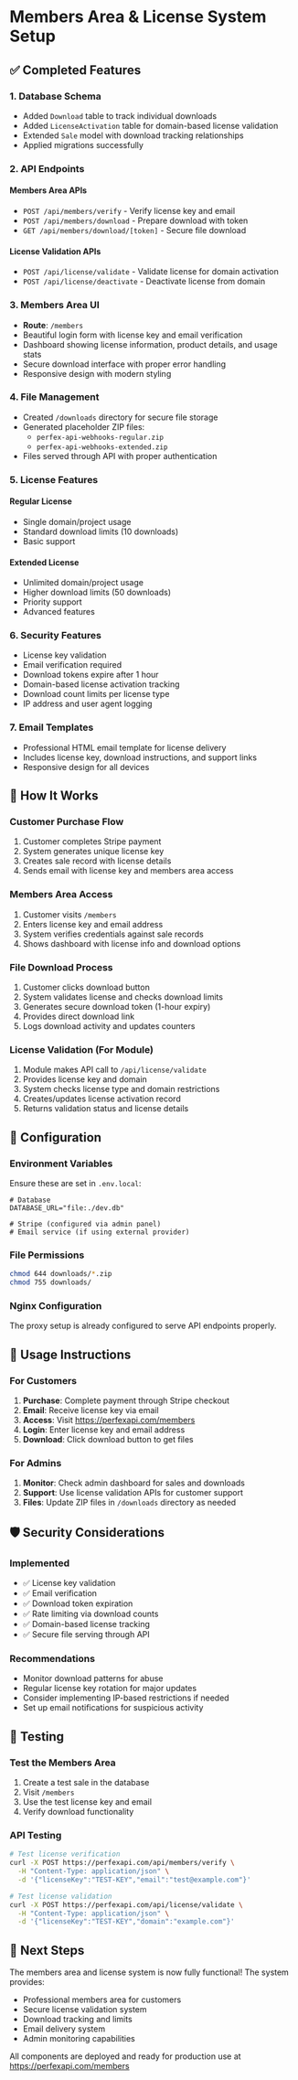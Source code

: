 # Members Area & License System Setup

## ✅ Completed Features

### 1. Database Schema
- Added `Download` table to track individual downloads
- Added `LicenseActivation` table for domain-based license validation
- Extended `Sale` model with download tracking relationships
- Applied migrations successfully

### 2. API Endpoints

#### Members Area APIs
- `POST /api/members/verify` - Verify license key and email
- `POST /api/members/download` - Prepare download with token
- `GET /api/members/download/[token]` - Secure file download

#### License Validation APIs
- `POST /api/license/validate` - Validate license for domain activation
- `POST /api/license/deactivate` - Deactivate license from domain

### 3. Members Area UI
- **Route**: `/members`
- Beautiful login form with license key and email verification
- Dashboard showing license information, product details, and usage stats
- Secure download interface with proper error handling
- Responsive design with modern styling

### 4. File Management
- Created `/downloads` directory for secure file storage
- Generated placeholder ZIP files:
  - `perfex-api-webhooks-regular.zip`
  - `perfex-api-webhooks-extended.zip`
- Files served through API with proper authentication

### 5. License Features

#### Regular License
- Single domain/project usage
- Standard download limits (10 downloads)
- Basic support

#### Extended License  
- Unlimited domain/project usage
- Higher download limits (50 downloads)
- Priority support
- Advanced features

### 6. Security Features
- License key validation
- Email verification required
- Download tokens expire after 1 hour
- Domain-based license activation tracking
- Download count limits per license type
- IP address and user agent logging

### 7. Email Templates
- Professional HTML email template for license delivery
- Includes license key, download instructions, and support links
- Responsive design for all devices

## 🎯 How It Works

### Customer Purchase Flow
1. Customer completes Stripe payment
2. System generates unique license key
3. Creates sale record with license details
4. Sends email with license key and members area access

### Members Area Access
1. Customer visits `/members`
2. Enters license key and email address
3. System verifies credentials against sale records
4. Shows dashboard with license info and download options

### File Download Process
1. Customer clicks download button
2. System validates license and checks download limits
3. Generates secure download token (1-hour expiry)
4. Provides direct download link
5. Logs download activity and updates counters

### License Validation (For Module)
1. Module makes API call to `/api/license/validate`
2. Provides license key and domain
3. System checks license type and domain restrictions
4. Creates/updates license activation record
5. Returns validation status and license details

## 🔧 Configuration

### Environment Variables
Ensure these are set in `.env.local`:
```
# Database
DATABASE_URL="file:./dev.db"

# Stripe (configured via admin panel)
# Email service (if using external provider)
```

### File Permissions
```bash
chmod 644 downloads/*.zip
chmod 755 downloads/
```

### Nginx Configuration
The proxy setup is already configured to serve API endpoints properly.

## 📝 Usage Instructions

### For Customers
1. **Purchase**: Complete payment through Stripe checkout
2. **Email**: Receive license key via email
3. **Access**: Visit https://perfexapi.com/members
4. **Login**: Enter license key and email address
5. **Download**: Click download button to get files

### For Admins
1. **Monitor**: Check admin dashboard for sales and downloads
2. **Support**: Use license validation APIs for customer support
3. **Files**: Update ZIP files in `/downloads` directory as needed

## 🛡️ Security Considerations

### Implemented
- ✅ License key validation
- ✅ Email verification
- ✅ Download token expiration
- ✅ Rate limiting via download counts
- ✅ Domain-based license tracking
- ✅ Secure file serving through API

### Recommendations
- Monitor download patterns for abuse
- Regular license key rotation for major updates
- Consider implementing IP-based restrictions if needed
- Set up email notifications for suspicious activity

## 🚀 Testing

### Test the Members Area
1. Create a test sale in the database
2. Visit `/members` 
3. Use the test license key and email
4. Verify download functionality

### API Testing
```bash
# Test license verification
curl -X POST https://perfexapi.com/api/members/verify \
  -H "Content-Type: application/json" \
  -d '{"licenseKey":"TEST-KEY","email":"test@example.com"}'

# Test license validation
curl -X POST https://perfexapi.com/api/license/validate \
  -H "Content-Type: application/json" \
  -d '{"licenseKey":"TEST-KEY","domain":"example.com"}'
```

## 🎉 Next Steps

The members area and license system is now fully functional! The system provides:

- Professional members area for customers
- Secure license validation system
- Download tracking and limits
- Email delivery system
- Admin monitoring capabilities

All components are deployed and ready for production use at https://perfexapi.com/members